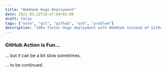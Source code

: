 ```yaml
---
title: "WebHook Hugo Deployment"
date: 2021-03-22T18:47:04+01:00
draft: false
tags: ["note", "git", "github", "ssh", "problem"]
description: "100x faster Hugo deployment with WebHook instead of GitHub Action"
---
```


### GitHub Action is Fun...

... but it can be a bit slow sometimes.

... to be continued.
